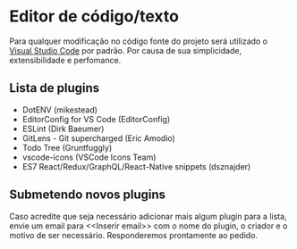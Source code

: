 # Editor de código/texto

Para qualquer modificação no código fonte do projeto será utilizado o [Visual Studio Code](https://code.visualstudio.com/) por padrão. Por causa de sua simplicidade, extensibilidade e perfomance.

## Lista de plugins
- DotENV (mikestead)
- EditorConfig for VS Code (EditorConfig)
- ESLint (Dirk Baeumer)
- GitLens - Git supercharged (Eric Amodio)
- Todo Tree (Gruntfuggly)
- vscode-icons (VSCode Icons Team)
- ES7 React/Redux/GraphQL/React-Native snippets (dsznajder)

## Submetendo novos plugins
Caso acredite que seja necessário adicionar mais algum plugin para a lista, envie um email para <\<Inserir email\>> com o nome do plugin, o criador e o motivo de ser necessário. Responderemos prontamente ao pedido.
